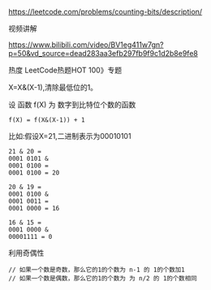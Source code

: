 https://leetcode.com/problems/counting-bits/description/

视频讲解

https://www.bilibili.com/video/BV1eg411w7gn?p=50&vd_source=dead283aa3efb297fb9f9c1d2b8e9fe8


热度
LeetCode热题HOT 100》专题

X=X&(X-1),清除最低位的1。

设 函数 f(X) 为 数字到比特位个数的函数
```
f(X) = f(X&(X-1)) + 1
```

比如:假设X=21,二进制表示为00010101
```
21 & 20 =
0001 0101 &
0001 0100 =
0001 0100 = 20

20 & 19 =
0001 0100 &
0001 0011 =
0001 0000 = 16

16 & 15 =
0001 0000 &
00001111 = 0
```

利用奇偶性

    // 如果一个数是奇数，那么它的1的个数为 n-1 的 1的个数加1
    // 如果一个数是偶数，那么它的1的个数为 为 n/2 的 1的个数相同